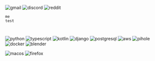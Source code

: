 

![gmail](https://img.shields.io/badge/Gmail-D14836?style=for-the-badge&logo=gmail&logoColor=white) ![discord](https://img.shields.io/badge/Discord-7289DA?style=for-the-badge&logo=discord&logoColor=white) ![reddit](https://img.shields.io/badge/Reddit-FF4500?style=for-the-badge&logo=Reddit&logoColor=white)

```
me
test



```



![python](https://img.shields.io/badge/Python-14354C?style=for-the-badge&logo=python&logoColor=white) ![typescript](https://img.shields.io/badge/TypeScript-007ACC?style=for-the-badge&logo=typescript&logoColor=white) ![kotlin](https://img.shields.io/badge/Kotlin-0095D5?&style=for-the-badge&logo=kotlin&logoColor=white) 
![django](https://img.shields.io/badge/Django-092E20?style=for-the-badge&logo=django&logoColor=white) ![postgresql](https://img.shields.io/badge/PostgreSQL-316192?style=for-the-badge&logo=postgresql&logoColor=white) ![aws](https://img.shields.io/badge/AWS-FF9900?style=for-the-badge&logo=amazonaws&logoColor=white) ![pihole](https://img.shields.io/badge/pihole-%2396060C.svg?style=for-the-badge&logo=pi-hole&logoColor=white) ![docker](https://img.shields.io/badge/docker-%230db7ed.svg?style=for-the-badge&logo=docker&logoColor=white) ![blender](https://img.shields.io/badge/blender-%23F5792A.svg?style=for-the-badge&logo=blender&logoColor=white)


![macos](https://img.shields.io/badge/mac%20os-F1F1F1?style=for-the-badge&logo=apple&logoColor=black) ![firefox](https://img.shields.io/badge/Firefox-FF7139?style=for-the-badge&logo=Firefox-Browser&logoColor=white)